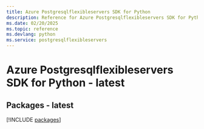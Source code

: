 ```yaml
---
title: Azure Postgresqlflexibleservers SDK for Python
description: Reference for Azure Postgresqlflexibleservers SDK for Python
ms.date: 02/20/2025
ms.topic: reference
ms.devlang: python
ms.service: postgresqlflexibleservers
---
```

# Azure Postgresqlflexibleservers SDK for Python - latest
## Packages - latest
[!INCLUDE [packages](postgresqlflexibleservers-index.md)]